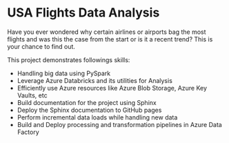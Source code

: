 USA Flights Data Analysis
====================================

Have you ever wondered why certain airlines or airports bag the most flights
and was this the case from the start or is it a recent trend? This is your chance to find out.

This project demonstrates followings skills:

- Handling big data using PySpark
- Leverage Azure Databricks and its utilities for Analysis
- Efficiently use Azure resources like Azure Blob Storage, Azure Key Vaults, etc
- Build documentation for the project using Sphinx
- Deploy the Sphinx documentation to GitHub pages
- Perform incremental data loads while handling new data
- Build and Deploy processing and transformation pipelines in Azure Data Factory
